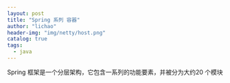 ```yaml
---
layout: post
title: "Spring 系列 容器"
author: "lichao"
header-img: "img/netty/host.png"
catalog: true
tags:
  - java
---
```




Spring 框架是一个分层架构，它包含一系列的功能要素，并被分为大约20 个模块